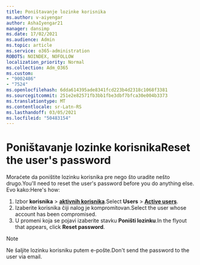 ```yaml
---
title: Poništavanje lozinke korisnika
ms.author: v-aiyengar
author: AshaIyengar21
manager: dansimp
ms.date: 17/02/2021
ms.audience: Admin
ms.topic: article
ms.service: o365-administration
ROBOTS: NOINDEX, NOFOLLOW
localization_priority: Normal
ms.collection: Adm_O365
ms.custom:
- "9002486"
- "7524"
ms.openlocfilehash: 6dda614395ade8341fcd223b4d2318c1068f3381
ms.sourcegitcommit: 251e2e82571fb3bb1fbe3dbf7bfca30e004b3373
ms.translationtype: MT
ms.contentlocale: sr-Latn-RS
ms.lasthandoff: 03/05/2021
ms.locfileid: "50483154"
---
```

# <a name="reset-the-users-password"></a><span data-ttu-id="9ef75-102">Poništavanje lozinke korisnika</span><span class="sxs-lookup"><span data-stu-id="9ef75-102">Reset the user's password</span></span>

<span data-ttu-id="9ef75-103">Moraćete da poništite lozinku korisnika pre nego što uradite nešto drugo.</span><span class="sxs-lookup"><span data-stu-id="9ef75-103">You'll need to reset the user's password before you do anything else.</span></span> <span data-ttu-id="9ef75-104">Evo kako:</span><span class="sxs-lookup"><span data-stu-id="9ef75-104">Here's how:</span></span>

1. <span data-ttu-id="9ef75-105">Izbor **korisnika**  >  **[aktivnih korisnika](https://go.microsoft.com/fwlink/p/?linkid=834822)**.</span><span class="sxs-lookup"><span data-stu-id="9ef75-105">Select **Users** > **[Active users](https://go.microsoft.com/fwlink/p/?linkid=834822)**.</span></span>
1. <span data-ttu-id="9ef75-106">Izaberite korisnika čiji nalog je kompromitovan.</span><span class="sxs-lookup"><span data-stu-id="9ef75-106">Select the user whose account has been compromised.</span></span>
1. <span data-ttu-id="9ef75-107">U promeni koja se pojavi izaberite stavku **Poništi lozinku**.</span><span class="sxs-lookup"><span data-stu-id="9ef75-107">In the flyout that appears, click **Reset password**.</span></span>

> [!NOTE]
> <span data-ttu-id="9ef75-108">Ne šaljite lozinku korisniku putem e-pošte.</span><span class="sxs-lookup"><span data-stu-id="9ef75-108">Don't send the password to the user via email.</span></span>
